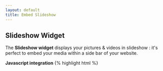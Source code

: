 ```yaml
---
layout: default
title: Embed Slideshow
---
```


## Slideshow Widget

The **Slideshow widget** displays your pictures & videos in slideshow : it's perfect to embed your media within a side bar of your website.


**Javascript integration**
{% highlight html %}
<div id="sharypic-widget" style="height: 100%" 
     data-sharypic-mode="slideshow" 
     data-sharypic-uid="<%= :event-uid %>" 
     data-sharypic-collection="<%= :collection-pname %>" 
     data-sharypic-scoped-to="<%= :scope %>" 
     data-sharypic-social-enabled="<%= :social_enabled %>" 
     data-sharypic-autoplay="<%= :autoplay %>" >
</div>
<script src="//d1jr13qx3aszph.cloudfront.net/widget.loader-1.0.js" type="text/javacript"></script>
{% endhighlight %}

**HTML integration (iframe)**
{% highlight html %}
<iframe 
  width="100%" height="320" 
  scrolling="no" frameborder="0" 
  src="https://www.sharypic.com/events/:event-uid/widget?collection=:collection-pname&theme=:choose&autoplay=:autoplay&share=:share&scoped_to=:scope">
    <a href="https://www.sharypic.com/:event-uid/:collection-pname" title="Slideshow Widget - All photos & videos collected by Sharypic" >Slideshow Widget - All photos & videos collected by Sharypic</a>
</iframe>
{% endhighlight %}

The **slideshow widget** can be configured with the following params :

* **data-sharypic-mode** : current widget mode (gallery|slideshow)
* **data-sharypic-uid** : unique identifier of the sharypic event you want to display.
* **data-sharypic-collection** :  name of the photo collection you want to display (collections are not yet available on all events). Optional, default value is all
* **data-sharypic-scoped-to** : pictures or videos or pictures_and_videos. Constraints to include media of a specific type.
* **data-sharypic-social-enabled** : show or not share on social networks
* **data-sharypic-autoplay** : starts slideshow by default

`Minimal supported width is 320px and height is 240px.`

## Sizing your widget

Width and height of the widget must be configured within the style attribute of the main tag ex:
{% highlight html %}
<div id="sharypic-widget" style="height: 200px; width: 400px;" 
     data-sharypic-mode="slideshow" 
     data-sharypic-uid="<%= :event-uid %>" 
     data-sharypic-collection="<%= :collection-pname %>" 
     data-sharypic-scoped-to="<%= :scope %>" 
     data-sharypic-social-enabled="<%= :social_enabled %>" 
     data-sharypic-autoplay="<%= :autoplay %>" >
</div>
{% endhighlight %}


## White label

Both widget can embed with Javascript, so you can use your own CSS to customize our elements. Feel free to contact us for more information
